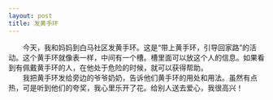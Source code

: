 ```yaml
---
layout: post
title: 发黄手环
---
```



　　今天，我和妈妈到白马社区发黄手环。这是“带上黄手环，引导回家路”的活动。这个黄手环就像表一样，中间有一个槽。槽里面可以放这个人的信息。如果看到有佩戴黄手环的人，在他处于危险的时候，就可以获得帮助。    
　　我把黄手环发给旁边的爷爷奶奶，告诉他们黄手环的用处和用法。虽然有点热，可是听到他们的夸奖，我心里乐开了花。给别人送去爱心，我很高兴！    
